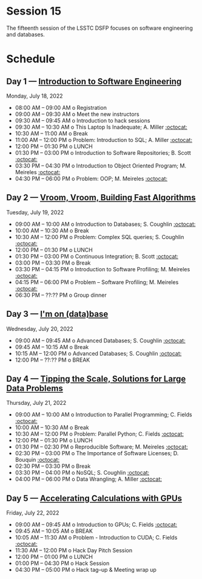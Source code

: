 # Session 15

The fifteenth session of the LSSTC DSFP focuses on software engineering and databases.

# Schedule


## Day 1 — [Introduction to Software Engineering](Day1/)

Monday, July 18, 2022

 * 08:00 AM – 09:00 AM  o  Registration
 * 09:00 AM – 09:30 AM  o  Meet the new instructors
 * 09:30 AM – 09:45 AM  o  Introduction to hack sessions
 * 09:30 AM – 10:30 AM  o  This Laptop Is Inadequate; A. Miller [:octocat:](https://github.com/adamamiller)
 * 10:30 AM – 11:00 AM  o  Break
 * 11:00 AM – 12:00 PM  o  Problem: Introduction to SQL; A. Miller [:octocat:](https://github.com/adamamiller) 
 * 12:00 PM – 01:30 PM  o  LUNCH
 * 01:30 PM – 03:00 PM  o  Introduction to Software Repositories; B. Scott [:octocat:](https://github.com/bscot) 
 * 03:30 PM – 04:30 PM  o  Introduction to Object Oriented Program; M. Meireles [:octocat:](https://github.com/marimeireles) 
 * 04:30 PM – 06:00 PM  o  Problem: OOP; M. Meireles [:octocat:](https://github.com/marimeireles)

## Day 2 — [Vroom, Vroom, Building Fast Algorithms](Day2/)

Tuesday, July 19, 2022

 * 09:00 AM – 10:00 AM  o  Introduction to Databases; S. Coughlin [:octocat:](https://github.com/scottcoughlin2014)
 * 10:00 AM – 10:30 AM  o  Break
 * 10:30 AM – 12:00 PM  o  Problem: Complex SQL queries; S. Coughlin [:octocat:](https://github.com/scottcoughlin2014)
 * 12:00 PM – 01:30 PM  o  LUNCH 
 * 01:30 PM – 03:00 PM  o  Continuous Integration; B. Scott [:octocat:](https://github.com/bscot) 
 * 03:00 PM – 03:30 PM  o  Break
 * 03:30 PM – 04:15 PM  o  Introduction to Software Profiling; M. Meireles [:octocat:](https://github.com/marimeireles) 
 * 04:15 PM – 06:00 PM  o  Problem – Software Profiling; M. Meireles [:octocat:](https://github.com/marimeireles) 
 * 06:30 PM – ??:?? PM  o  Group dinner


## Day 3 — [I'm on (data)base](Day3/)

Wednesday, July 20, 2022

 * 09:00 AM – 09:45 AM  o  Advanced Databases; S. Coughlin [:octocat:](https://github.com/scottcoughlin2014)
 * 09:45 AM – 10:15 AM  o  Break
 * 10:15 AM – 12:00 PM  o  Advanced Databases; S. Coughlin [:octocat:](https://github.com/scottcoughlin2014)
 * 12:00 PM – ??:?? PM  o  BREAK
 
## Day 4 — [Tipping the Scale, Solutions for Large Data Problems](Day4/)

Thursday, July 21, 2022

 * 09:00 AM – 10:00 AM  o  Introduction to Parallel Programming; C. Fields [:octocat:](https://github.com/carlnotsagan)
 * 10:00 AM – 10:30 AM  o  Break
 * 10:30 AM – 12:00 PM  o  Problem: Parallel Python; C. Fields [:octocat:](https://github.com/carlnotsagan)
 * 12:00 PM – 01:30 PM  o  LUNCH 
 * 01:30 PM – 02:30 PM  o  Reproducible Software; M. Meireles [:octocat:](https://github.com/marimeireles) 
 * 02:30 PM – 03:00 PM  o  The Importance of Software Licenses; D. Bouquin [:octocat:](https://github.com/dbouquin)
 * 02:30 PM – 03:30 PM  o  Break
 * 03:30 PM – 04:00 PM  o  NoSQL; S. Coughlin [:octocat:](https://github.com/scottcoughlin2014) 
 * 04:00 PM – 06:00 PM  o  Data Wrangling; A. Miller [:octocat:](https://github.com/adamamiller)
 
## Day 5 — [Accelerating Calculations with GPUs](Day5/)

Friday, July 22, 2022

 * 09:00 AM – 09:45 AM  o  Introduction to GPUs; C. Fields [:octocat:](https://github.com/carlnotsagan)
 * 09:45 AM – 10:05 AM  o  BREAK
 * 10:05 AM – 11:30 AM  o  Problem - Introduction to CUDA; C. Fields [:octocat:](https://github.com/carlnotsagan)
 * 11:30 AM – 12:00 PM  o  Hack Day Pitch Session
 * 12:00 PM – 01:00 PM  o  LUNCH
 * 01:00 PM – 04:30 PM  o  Hack Session
 * 04:30 PM – 05:00 PM  o  Hack tag–up & Meeting wrap up

